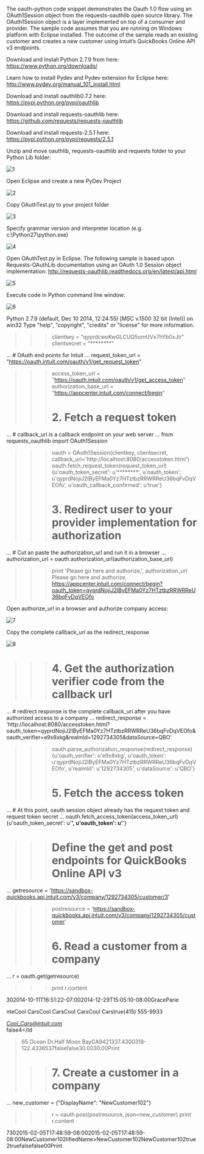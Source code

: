 The oauth-python code snippet demonstrates the Oauth 1.0 flow using an OAuth1Session object from the requests-oauthlib open source library.  The OAuth1Session object is a layer implemented on top of a consumer and provider.  The sample code assumes that you are running on Windows platform with Eclipse installed.  The outcome of the sample reads an existing customer and creates a new customer using Intuit’s QuickBooks Online API v3 endpoints.

Download and Install Python 2.7.9 from here:
https://www.python.org/downloads/

Learn how to install Pydev and Pydev extension for Eclipse here:
http://www.pydev.org/manual_101_install.html

Download and install  oauthlib0.7.2 here:
https://pypi.python.org/pypi/oauthlib

Download and install requests-oauthlib here:
https://github.com/requests/requests-oauthlib

Download and install requests-2.5.1 here:
https://pypi.python.org/pypi/requests/2.5.1

Unzip and move oauthlib, requests-oauthlib and requests folder to your Python Lib folder:

![1](https://cloud.githubusercontent.com/assets/9324696/6089413/1b679848-ae17-11e4-9b97-a22c27897ebd.png)

Open Eclipse and create a new PyDev Project

![2](https://cloud.githubusercontent.com/assets/9324696/6089418/33d7e3c4-ae17-11e4-8ce2-46dfc9c54607.png)

Copy OAuthTest.py to your project folder

![3](https://cloud.githubusercontent.com/assets/9324696/6089421/39e24e80-ae17-11e4-92fe-a8342ed54560.png)

Specify grammar version and interpreter location (e.g. c:\Python27\python.exe)

![4](https://cloud.githubusercontent.com/assets/9324696/6089422/3b6df542-ae17-11e4-92d9-657485cfbab6.png)

Open OAuthTest.py in Eclipse.  The following sample is based upon Requests-OAuthLib documentation using an OAuth 1.0 Session object implementation:
http://requests-oauthlib.readthedocs.org/en/latest/api.html

![5](https://cloud.githubusercontent.com/assets/9324696/6089423/3c75988c-ae17-11e4-9fcd-75bf4fcc98ff.png)

Execute code in Python command line window:

![6](https://cloud.githubusercontent.com/assets/9324696/6089424/3d956f3a-ae17-11e4-8197-3aa571c7d999.png)

Python 2.7.9 (default, Dec 10 2014, 12:24:55) [MSC v.1500 32 bit (Intel)] on win32
Type "help", "copyright", "credits" or "license" for more information.

>>> clientkey = "qyprdcwoKwGLCUQ5omUVx7hYb0xJlr"
>>> clientsecret = "********"
>>>
... # OAuth end points for Intuit
... request_token_url = "https://oauth.intuit.com/oauth/v1/get_request_token"
>>> access_token_url = "https://oauth.intuit.com/oauth/v1/get_access_token"
>>> authorization_base_url = "https://appcenter.intuit.com/connect/begin"
>>>
>>> # 2. Fetch a request token
... # callback_uri is a callback endpoint on your web server
... from requests_oauthlib import OAuth1Session
>>> oauth = OAuth1Session(clientkey, clientsecret, callback_uri='http://localhost:8080/accesstoken.html')
>>> oauth.fetch_request_token(request_token_url)
{u'oauth_token_secret': u'********', u'oauth_token': u'qyprdNojiJ2IByEFMa0Yz7HTztbzRRWRReU36bqFvDqVEOfo', u'oauth_callback_confirmed': u'true'}
>>>
>>> # 3. Redirect user to your provider implementation for authorization
... # Cut an paste the authorization_url and run it in a browser
... authorization_url = oauth.authorization_url(authorization_base_url)
>>> print 'Please go here and authorize,', authorization_url
Please go here and authorize, https://appcenter.intuit.com/connect/begin?oauth_token=qyprdNojiJ2IByEFMa0Yz7HTztbzRRWRReU36bqFvDqVEOfo
>>>

Open authorize_url in a browser and authorize company access:

![7](https://cloud.githubusercontent.com/assets/9324696/6089426/3e69f26e-ae17-11e4-9472-81b58ad88169.png)

Copy the complete callback_uri as the redirect_response

![8](https://cloud.githubusercontent.com/assets/9324696/6089428/3f5c50cc-ae17-11e4-9932-8f0cf0f73e13.png)

>>> # 4. Get the authorization verifier code from the callback url
... # redirect response is the complete callback_uri after you have authorized access to a company
... redirect_response = 'http://localhost:8080/accesstoken.html?oauth_token=qyprdNojiJ2IByEFMa0Yz7HTztbzRRWRReU36bqFvDqVEOfo&oauth_verifier=e9x8xkg&realmId=1292734305&dataSource=QBO'
>>> oauth.parse_authorization_response(redirect_response)
{u'oauth_verifier': u'e9x8xkg', u'oauth_token': u'qyprdNojiJ2IByEFMa0Yz7HTztbzRRWRReU36bqFvDqVEOfo', u'realmId': u'1292734305', u'dataSource': u'QBO'}
>>>
>>> # 5. Fetch the access token
... # At this point, oauth session object already has the request token and request token secret
... oauth.fetch_access_token(access_token_url)
{u'oauth_token_secret': u'********', u'oauth_token': u'********'}
>>>
>>> # Define the get and post endpoints for QuickBooks Online API v3
... getresource = 'https://sandbox-quickbooks.api.intuit.com/v3/company/1292734305/customer/3'
>>> postresource = 'https://sandbox-quickbooks.api.intuit.com/v3/company/1292734305/customer'
>>>
>>> # 6. Read a customer from a company
... r = oauth.get(getresource)
>>> print r.content
<?xml version="1.0" encoding="UTF-8" standalone="yes"?><IntuitResponse xmlns="http://schema.intuit.com/finance/v3" time="2015-02-05T17:48:58.963-08:00"><Customer domain="QBO" sparse="false"><Id>3</Id><SyncToken>0</SyncToken><MetaData><CreateTime>2014-10-11T16:51:22-07:00</CreateTime><LastUpdatedTime>2014-12-29T15:05:10-08:00</LastUpdatedTime></MetaData><GivenName>Grace</GivenName><FamilyName>Parie
nte</FamilyName><FullyQualifiedName>Cool Cars</FullyQualifiedName><CompanyName>Cool Cars</CompanyName><DisplayName>Cool Cars</DisplayName><PrintOnCheckName>Cool Cars</PrintOnCheckName><Active>true</Active><PrimaryPhone><FreeFormNumber>(415) 555-9933</FreeFormNumber></PrimaryPhone><PrimaryEmailAddr><Address>Cool_Cars@intuit.com</Address></PrimaryEmailAddr><Taxable>false</Taxable><BillAddr><Id>4</Id
><Line1>65 Ocean Dr.</Line1><City>Half Moon Bay</City><CountrySubDivisionCode>CA</CountrySubDivisionCode><PostalCode>94213</PostalCode><Lat>37.4300318</Lat><Long>-122.4336537</Long></BillAddr><Job>false</Job><BillWithParent>false</BillWithParent><Balance>30.00</Balance><BalanceWithJobs>30.00</BalanceWithJobs><PreferredDeliveryMethod>Print</PreferredDeliveryMethod></Customer></IntuitResponse>
>>>
>>> # 7. Create a customer in a company
... new_customer = {"DisplayName": "NewCustomer102"}
>>> r = oauth.post(postresource, json=new_customer)
>>> print r.content
<?xml version="1.0" encoding="UTF-8" standalone="yes"?><IntuitResponse xmlns="http://schema.intuit.com/finance/v3" time="2015-02-05T17:48:59.177-08:00"><Customer domain="QBO" sparse="false"><Id>73</Id><SyncToken>0</SyncToken><MetaData><CreateTime>2015-02-05T17:48:59-08:00</CreateTime><LastUpdatedTime>2015-02-05T17:48:59-08:00</LastUpdatedTime></MetaData><FullyQualifiedName>NewCustomer102</FullyQua
lifiedName><DisplayName>NewCustomer102</DisplayName><PrintOnCheckName>NewCustomer102</PrintOnCheckName><Active>true</Active><DefaultTaxCodeRef>2</DefaultTaxCodeRef><Taxable>true</Taxable><Job>false</Job><BillWithParent>false</BillWithParent><Balance>0</Balance><BalanceWithJobs>0</BalanceWithJobs><PreferredDeliveryMethod>Print</PreferredDeliveryMethod></Customer></IntuitResponse>
>>>


